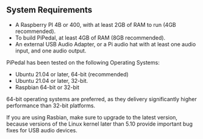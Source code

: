 ## System Requirements

* A Raspberry PI 4B or 400, with at least 2GB of RAM to run (4GB recommended).
* To build PiPedal, at least 4GB of RAM (8GB recommended).
* An external USB Audio Adapter, or a Pi audio hat with at least one audio input, and one audio output.

PiPedal has been tested on the following Operating Systems:

* Ubuntu 21.04 or later, 64-bit (recommended)
* Ubuntu 21.04 or later, 32-bit.
* Raspbian 64-bit or 32-bit

64-bit operating systems are preferred, as they delivery significantly higher performance than 32-bit platforms.

If you are using Rasbian, make sure to upgrade to the latest version, because versions of the Linux kernel later than 5.10 provide important bug fixes for USB audio devices.

